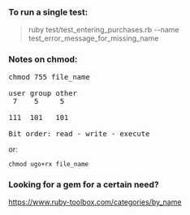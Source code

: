 ### To run a single test:

> ruby test/test_entering_purchases.rb --name test_error_message_for_missing_name


### Notes on chmod:

<pre>
chmod 755 file_name

user group other
 7    5     5

111  101   101

Bit order: read - write - execute
</pre>

or:

`chmod ugo+rx file_name`

### Looking for a gem for a certain need?

https://www.ruby-toolbox.com/categories/by_name
